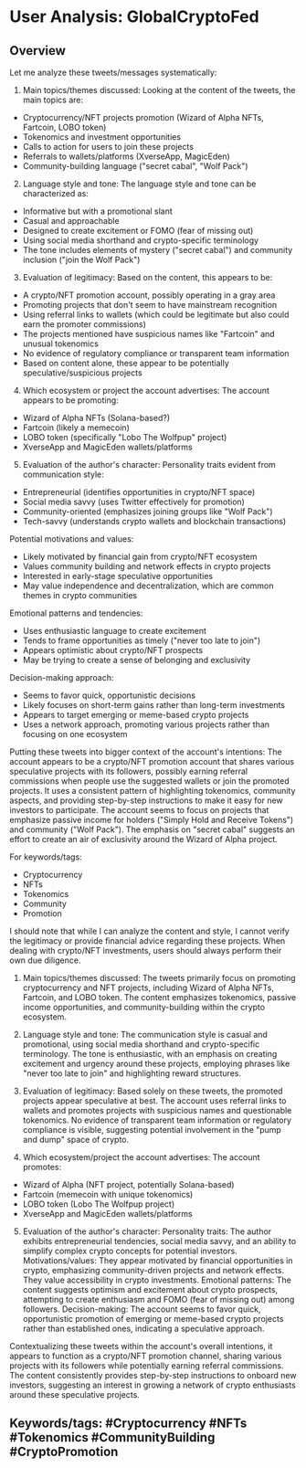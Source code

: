 # User Analysis: GlobalCryptoFed

## Overview

<think>
Let me analyze these tweets/messages systematically:

1. Main topics/themes discussed:
Looking at the content of the tweets, the main topics are:
- Cryptocurrency/NFT projects promotion (Wizard of Alpha NFTs, Fartcoin, LOBO token)
- Tokenomics and investment opportunities
- Calls to action for users to join these projects
- Referrals to wallets/platforms (XverseApp, MagicEden)
- Community-building language ("secret cabal", "Wolf Pack")

2. Language style and tone:
The language style and tone can be characterized as:
- Informative but with a promotional slant
- Casual and approachable
- Designed to create excitement or FOMO (fear of missing out)
- Using social media shorthand and crypto-specific terminology
- The tone includes elements of mystery ("secret cabal") and community inclusion ("join the Wolf Pack")

3. Evaluation of legitimacy:
Based on the content, this appears to be:
- A crypto/NFT promotion account, possibly operating in a gray area
- Promoting projects that don't seem to have mainstream recognition
- Using referral links to wallets (which could be legitimate but also could earn the promoter commissions)
- The projects mentioned have suspicious names like "Fartcoin" and unusual tokenomics
- No evidence of regulatory compliance or transparent team information
- Based on content alone, these appear to be potentially speculative/suspicious projects

4. Which ecosystem or project the account advertises:
The account appears to be promoting:
- Wizard of Alpha NFTs (Solana-based?)
- Fartcoin (likely a memecoin)
- LOBO token (specifically "Lobo The Wolfpup" project)
- XverseApp and MagicEden wallets/platforms

5. Evaluation of the author's character:
Personality traits evident from communication style:
- Entrepreneurial (identifies opportunities in crypto/NFT space)
- Social media savvy (uses Twitter effectively for promotion)
- Community-oriented (emphasizes joining groups like "Wolf Pack")
- Tech-savvy (understands crypto wallets and blockchain transactions)

Potential motivations and values:
- Likely motivated by financial gain from crypto/NFT ecosystem
- Values community building and network effects in crypto projects
- Interested in early-stage speculative opportunities
- May value independence and decentralization, which are common themes in crypto communities

Emotional patterns and tendencies:
- Uses enthusiastic language to create excitement
- Tends to frame opportunities as timely ("never too late to join")
- Appears optimistic about crypto/NFT prospects
- May be trying to create a sense of belonging and exclusivity

Decision-making approach:
- Seems to favor quick, opportunistic decisions
- Likely focuses on short-term gains rather than long-term investments
- Appears to target emerging or meme-based crypto projects
- Uses a network approach, promoting various projects rather than focusing on one ecosystem

Putting these tweets into bigger context of the account's intentions:
The account appears to be a crypto/NFT promotion account that shares various speculative projects with its followers, possibly earning referral commissions when people use the suggested wallets or join the promoted projects. It uses a consistent pattern of highlighting tokenomics, community aspects, and providing step-by-step instructions to make it easy for new investors to participate. The account seems to focus on projects that emphasize passive income for holders ("Simply Hold and Receive Tokens") and community ("Wolf Pack"). The emphasis on "secret cabal" suggests an effort to create an air of exclusivity around the Wizard of Alpha project.

For keywords/tags:
- Cryptocurrency
- NFTs
- Tokenomics
- Community
- Promotion

I should note that while I can analyze the content and style, I cannot verify the legitimacy or provide financial advice regarding these projects. When dealing with crypto/NFT investments, users should always perform their own due diligence.
</think>

1. Main topics/themes discussed:
The tweets primarily focus on promoting cryptocurrency and NFT projects, including Wizard of Alpha NFTs, Fartcoin, and LOBO token. The content emphasizes tokenomics, passive income opportunities, and community-building within the crypto ecosystem.

2. Language style and tone:
The communication style is casual and promotional, using social media shorthand and crypto-specific terminology. The tone is enthusiastic, with an emphasis on creating excitement and urgency around these projects, employing phrases like "never too late to join" and highlighting reward structures.

3. Evaluation of legitimacy:
Based solely on these tweets, the promoted projects appear speculative at best. The account uses referral links to wallets and promotes projects with suspicious names and questionable tokenomics. No evidence of transparent team information or regulatory compliance is visible, suggesting potential involvement in the "pump and dump" space of crypto.

4. Which ecosystem/project the account advertises:
The account promotes:
- Wizard of Alpha (NFT project, potentially Solana-based)
- Fartcoin (memecoin with unique tokenomics)
- LOBO token (Lobo The Wolfpup project)
- XverseApp and MagicEden wallets/platforms

5. Evaluation of the author's character:
Personality traits: The author exhibits entrepreneurial tendencies, social media savvy, and an ability to simplify complex crypto concepts for potential investors.
Motivations/values: They appear motivated by financial opportunities in crypto, emphasizing community-driven projects and network effects. They value accessibility in crypto investments.
Emotional patterns: The content suggests optimism and excitement about crypto prospects, attempting to create enthusiasm and FOMO (fear of missing out) among followers.
Decision-making: The account seems to favor quick, opportunistic promotion of emerging or meme-based crypto projects rather than established ones, indicating a speculative approach.

Contextualizing these tweets within the account's overall intentions, it appears to function as a crypto/NFT promotion channel, sharing various projects with its followers while potentially earning referral commissions. The content consistently provides step-by-step instructions to onboard new investors, suggesting an interest in growing a network of crypto enthusiasts around these speculative projects.

Keywords/tags: #Cryptocurrency #NFTs #Tokenomics #CommunityBuilding #CryptoPromotion
---
